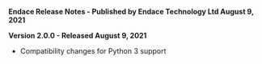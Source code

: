 **Endace Release Notes - Published by Endace Technology Ltd August 9, 2021**


**Version 2.0.0 - Released August 9, 2021**

* Compatibility changes for Python 3 support
